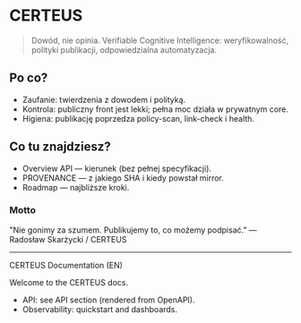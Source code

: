 # CERTEUS

> Dowód, nie opinia.
> Verifiable Cognitive Intelligence: weryfikowalność, polityki publikacji, odpowiedzialna automatyzacja.

## Po co?
- Zaufanie: twierdzenia z dowodem i polityką.
- Kontrola: publiczny front jest lekki; pełna moc działa w prywatnym core.
- Higiena: publikację poprzedza policy-scan, link-check i health.

## Co tu znajdziesz?
- Overview API — kierunek (bez pełnej specyfikacji).
- PROVENANCE — z jakiego SHA i kiedy powstał mirror.
- Roadmap — najbliższe kroki.

### Motto
"Nie gonimy za szumem. Publikujemy to, co możemy podpisać." — Radosław Skarżycki / CERTEUS

---

CERTEUS Documentation (EN)

Welcome to the CERTEUS docs.

- API: see API section (rendered from OpenAPI).
- Observability: quickstart and dashboards.
